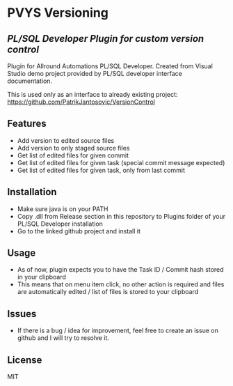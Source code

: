 # PVYS Versioning
## _PL/SQL Developer Plugin for custom version control_

Plugin for Allround Automations PL/SQL Developer. 
Created from Visual Studio demo project provided by PL/SQL developer interface documentation.

This is used only as an interface to already existing project:
https://github.com/PatrikJantosovic/VersionControl

## Features

- Add version to edited source files
- Add version to only staged source files 
- Get list of edited files for given commit
- Get list of edited files for given task (special commit message expected)
- Get list of edited files for given task, only from last commit

## Installation
- Make sure java is on your PATH
- Copy .dll from Release section in this repository to Plugins folder of your PL/SQL Developer installation
- Go to the linked github project and install it

## Usage
- As of now, plugin expects you to have the Task ID / Commit hash stored in your clipboard
- This means that on menu item click, no other action is required and files are automatically edited / list of files is stored to your clipboard 

## Issues
- If there is a bug / idea for improvement, feel free to create an issue on github and I will try to resolve it.

## License
MIT

